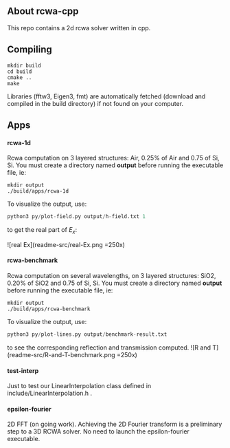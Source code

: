 

## About rcwa-cpp
This repo contains a 2d rcwa solver written in cpp.


## Compiling
```console
mkdir build
cd build
cmake ..
make
```

Libraries (fftw3, Eigen3, fmt) are automatically fetched (download and compiled in the build directory) if not found on your computer.

## Apps

#### rcwa-1d

Rcwa computation on 3 layered structures: Air, 0.25% of Air and 0.75 of Si, Si. 
You must create a directory named __output__ before running the executable file, ie:
```console
mkdir output
./build/apps/rcwa-1d
```

To visualize the output, use:
```python
python3 py/plot-field.py output/h-field.txt 1
```
to get the real part of $E_x$: 

![real Ex](readme-src/real-Ex.png  =250x)



#### rcwa-benchmark

Rcwa computation on several wavelengths, on 3 layered structures: SiO2, 0.20% of SiO2 and 0.75 of Si, Si. 
You must create a directory named __output__ before running the executable file, ie:
```console
mkdir output
./build/apps/rcwa-benchmark
```
To visualize the output, use:
```python
python3 py/plot-lines.py output/benchmark-result.txt
```
to see the corresponding reflection and transmission computed.
![R and T](readme-src/R-and-T-benchmark.png  =250x)


#### test-interp

Just to test our LinearInterpolation class defined in include/LinearInterpolation.h .


#### epsilon-fourier

2D FFT (on going work). Achieving the 2D Fourier transform is a preliminary step to a 3D RCWA solver.
No need to launch the epsilon-fourier executable.


